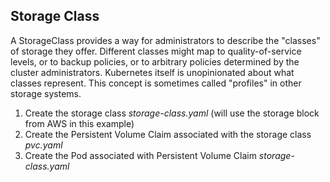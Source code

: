 ## Storage Class
A StorageClass provides a way for administrators to describe the "classes" of storage they offer. Different classes might map to quality-of-service levels, or to backup policies, or to arbitrary policies determined by the cluster administrators. Kubernetes itself is unopinionated about what classes represent. This concept is sometimes called "profiles" in other storage systems.

1. Create the storage class *storage-class.yaml* (will use the storage block from AWS in this example)
2. Create the Persistent Volume Claim associated with the storage class *pvc.yaml*
3. Create the Pod associated with Persistent Volume Claim *storage-class.yaml*